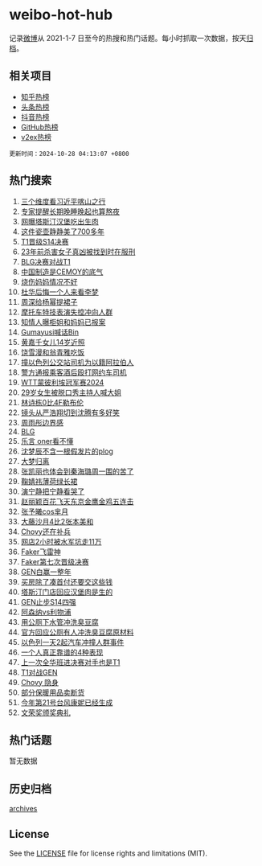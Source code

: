 # weibo-hot-hub

记录[微博](https://www.weibo.com)从 2021-1-7 日至今的热搜和热门话题。每小时抓取一次数据，按天[归档](archives)。

## 相关项目

- [知乎热榜](https://github.com/lonnyzhang423/zhihu-hot-hub)
- [头条热榜](https://github.com/lonnyzhang423/toutiao-hot-hub)
- [抖音热榜](https://github.com/lonnyzhang423/douyin-hot-hub)
- [GitHub热榜](https://github.com/lonnyzhang423/github-hot-hub)
- [v2ex热榜](https://github.com/lonnyzhang423/v2ex-hot-hub)


`更新时间：2024-10-28 04:13:07 +0800`

## 热门搜索

1. [三个维度看习近平喀山之行](https://m.weibo.cn/search?containerid=100103type%3D1%26t%3D10%26q%3D%23%E4%B8%89%E4%B8%AA%E7%BB%B4%E5%BA%A6%E7%9C%8B%E4%B9%A0%E8%BF%91%E5%B9%B3%E5%96%80%E5%B1%B1%E4%B9%8B%E8%A1%8C%23&stream_entry_id=51&isnewpage=1&extparam=seat%3D1%26stream_entry_id%3D51%26c_type%3D51%26q%3D%2523%25E4%25B8%2589%25E4%25B8%25AA%25E7%25BB%25B4%25E5%25BA%25A6%25E7%259C%258B%25E4%25B9%25A0%25E8%25BF%2591%25E5%25B9%25B3%25E5%2596%2580%25E5%25B1%25B1%25E4%25B9%258B%25E8%25A1%258C%2523%26cate%3D10103%26dgr%3D0%26pos%3D0%26filter_type%3Drealtimehot%26display_time%3D1730059986%26pre_seqid%3D17300599860150220454014)
1. [专家提醒长期晚睡晚起也算熬夜](https://m.weibo.cn/search?containerid=100103type%3D1%26t%3D10%26q%3D%23%E4%B8%93%E5%AE%B6%E6%8F%90%E9%86%92%E9%95%BF%E6%9C%9F%E6%99%9A%E7%9D%A1%E6%99%9A%E8%B5%B7%E4%B9%9F%E7%AE%97%E7%86%AC%E5%A4%9C%23&stream_entry_id=31&isnewpage=1&extparam=seat%3D1%26c_type%3D31%26realpos%3D1%26lcate%3D5001%26cate%3D5001%26pos%3D0%26stream_entry_id%3D31%26dgr%3D0%26band_rank%3D1%26flag%3D2%26q%3D%2523%25E4%25B8%2593%25E5%25AE%25B6%25E6%258F%2590%25E9%2586%2592%25E9%2595%25BF%25E6%259C%259F%25E6%2599%259A%25E7%259D%25A1%25E6%2599%259A%25E8%25B5%25B7%25E4%25B9%259F%25E7%25AE%2597%25E7%2586%25AC%25E5%25A4%259C%2523%26filter_type%3Drealtimehot%26display_time%3D1730059986%26pre_seqid%3D17300599860150220454014)
1. [网曝塔斯汀汉堡吃出生肉](https://m.weibo.cn/search?containerid=100103type%3D1%26t%3D10%26q%3D%23%E7%BD%91%E6%9B%9D%E5%A1%94%E6%96%AF%E6%B1%80%E6%B1%89%E5%A0%A1%E5%90%83%E5%87%BA%E7%94%9F%E8%82%89%23&stream_entry_id=31&isnewpage=1&extparam=seat%3D1%26c_type%3D31%26realpos%3D2%26lcate%3D5001%26cate%3D5001%26pos%3D1%26stream_entry_id%3D31%26dgr%3D0%26band_rank%3D2%26flag%3D2%26q%3D%2523%25E7%25BD%2591%25E6%259B%259D%25E5%25A1%2594%25E6%2596%25AF%25E6%25B1%2580%25E6%25B1%2589%25E5%25A0%25A1%25E5%2590%2583%25E5%2587%25BA%25E7%2594%259F%25E8%2582%2589%2523%26filter_type%3Drealtimehot%26display_time%3D1730059986%26pre_seqid%3D17300599860150220454014)
1. [这件瓷壶静静美了700多年](https://m.weibo.cn/search?containerid=100103type%3D1%26t%3D10%26q%3D%23%E8%BF%99%E4%BB%B6%E7%93%B7%E5%A3%B6%E9%9D%99%E9%9D%99%E7%BE%8E%E4%BA%86700%E5%A4%9A%E5%B9%B4%23&stream_entry_id=31&isnewpage=1&extparam=seat%3D1%26c_type%3D31%26realpos%3D3%26lcate%3D5001%26cate%3D5001%26pos%3D2%26stream_entry_id%3D31%26dgr%3D0%26band_rank%3D3%26flag%3D0%26q%3D%2523%25E8%25BF%2599%25E4%25BB%25B6%25E7%2593%25B7%25E5%25A3%25B6%25E9%259D%2599%25E9%259D%2599%25E7%25BE%258E%25E4%25BA%2586700%25E5%25A4%259A%25E5%25B9%25B4%2523%26filter_type%3Drealtimehot%26display_time%3D1730059986%26pre_seqid%3D17300599860150220454014)
1. [T1晋级S14决赛](https://m.weibo.cn/search?containerid=100103type%3D1%26t%3D10%26q%3DT1%E6%99%8B%E7%BA%A7S14%E5%86%B3%E8%B5%9B&stream_entry_id=31&isnewpage=1&extparam=seat%3D1%26c_type%3D31%26realpos%3D4%26lcate%3D5001%26cate%3D5001%26pos%3D3%26stream_entry_id%3D31%26dgr%3D0%26band_rank%3D4%26flag%3D0%26q%3DT1%25E6%2599%258B%25E7%25BA%25A7S14%25E5%2586%25B3%25E8%25B5%259B%26filter_type%3Drealtimehot%26display_time%3D1730059986%26pre_seqid%3D17300599860150220454014)
1. [23年前杀害女子真凶被找到时在服刑](https://m.weibo.cn/search?containerid=100103type%3D1%26t%3D10%26q%3D%2323%E5%B9%B4%E5%89%8D%E6%9D%80%E5%AE%B3%E5%A5%B3%E5%AD%90%E7%9C%9F%E5%87%B6%E8%A2%AB%E6%89%BE%E5%88%B0%E6%97%B6%E5%9C%A8%E6%9C%8D%E5%88%91%23&stream_entry_id=31&isnewpage=1&extparam=seat%3D1%26c_type%3D31%26realpos%3D5%26lcate%3D5001%26cate%3D5001%26pos%3D4%26stream_entry_id%3D31%26dgr%3D0%26band_rank%3D5%26flag%3D0%26q%3D%252323%25E5%25B9%25B4%25E5%2589%258D%25E6%259D%2580%25E5%25AE%25B3%25E5%25A5%25B3%25E5%25AD%2590%25E7%259C%259F%25E5%2587%25B6%25E8%25A2%25AB%25E6%2589%25BE%25E5%2588%25B0%25E6%2597%25B6%25E5%259C%25A8%25E6%259C%258D%25E5%2588%2591%2523%26filter_type%3Drealtimehot%26display_time%3D1730059986%26pre_seqid%3D17300599860150220454014)
1. [BLG决赛对战T1](https://m.weibo.cn/search?containerid=100103type%3D1%26t%3D10%26q%3D%23BLG%E5%86%B3%E8%B5%9B%E5%AF%B9%E6%88%98T1%23&stream_entry_id=31&isnewpage=1&extparam=seat%3D1%26c_type%3D31%26realpos%3D6%26lcate%3D5001%26cate%3D5001%26pos%3D5%26stream_entry_id%3D31%26dgr%3D0%26band_rank%3D6%26flag%3D0%26q%3D%2523BLG%25E5%2586%25B3%25E8%25B5%259B%25E5%25AF%25B9%25E6%2588%2598T1%2523%26filter_type%3Drealtimehot%26display_time%3D1730059986%26pre_seqid%3D17300599860150220454014)
1. [中国制造是CEMOY的底气](https://m.weibo.cn/search?containerid=100103type%3D1%26t%3D10%26q%3D%23%E4%B8%AD%E5%9B%BD%E5%88%B6%E9%80%A0%E6%98%AFCEMOY%E7%9A%84%E5%BA%95%E6%B0%94%23&stream_entry_id=31&isnewpage=1&extparam=seat%3D1%26topic_ad%3D1%26c_type%3D31%26is_ad_pos%3D1%26lcate%3D5001%26cate%3D5001%26pos%3D6%26stream_entry_id%3D31%26dgr%3D0%26band_rank%3D7%26adid%3D261030%26q%3D%2523%25E4%25B8%25AD%25E5%259B%25BD%25E5%2588%25B6%25E9%2580%25A0%25E6%2598%25AFCEMOY%25E7%259A%2584%25E5%25BA%2595%25E6%25B0%2594%2523%26filter_type%3Drealtimehot%26display_time%3D1730059986%26pre_seqid%3D17300599860150220454014)
1. [烧伤妈妈情况不好](https://m.weibo.cn/search?containerid=100103type%3D1%26t%3D10%26q%3D%23%E7%83%A7%E4%BC%A4%E5%A6%88%E5%A6%88%E6%83%85%E5%86%B5%E4%B8%8D%E5%A5%BD%23&stream_entry_id=31&isnewpage=1&extparam=seat%3D1%26c_type%3D31%26realpos%3D7%26lcate%3D5001%26cate%3D5001%26pos%3D7%26stream_entry_id%3D31%26dgr%3D0%26band_rank%3D7%26flag%3D0%26q%3D%2523%25E7%2583%25A7%25E4%25BC%25A4%25E5%25A6%2588%25E5%25A6%2588%25E6%2583%2585%25E5%2586%25B5%25E4%25B8%258D%25E5%25A5%25BD%2523%26filter_type%3Drealtimehot%26display_time%3D1730059986%26pre_seqid%3D17300599860150220454014)
1. [杜华后悔一个人来看李梦](https://m.weibo.cn/search?containerid=100103type%3D1%26t%3D10%26q%3D%E6%9D%9C%E5%8D%8E%E5%90%8E%E6%82%94%E4%B8%80%E4%B8%AA%E4%BA%BA%E6%9D%A5%E7%9C%8B%E6%9D%8E%E6%A2%A6&stream_entry_id=31&isnewpage=1&extparam=seat%3D1%26c_type%3D31%26realpos%3D8%26lcate%3D5001%26cate%3D5001%26pos%3D8%26stream_entry_id%3D31%26dgr%3D0%26band_rank%3D8%26flag%3D0%26q%3D%25E6%259D%259C%25E5%258D%258E%25E5%2590%258E%25E6%2582%2594%25E4%25B8%2580%25E4%25B8%25AA%25E4%25BA%25BA%25E6%259D%25A5%25E7%259C%258B%25E6%259D%258E%25E6%25A2%25A6%26filter_type%3Drealtimehot%26display_time%3D1730059986%26pre_seqid%3D17300599860150220454014)
1. [周深给杨幂提裙子](https://m.weibo.cn/search?containerid=100103type%3D1%26t%3D10%26q%3D%23%E5%91%A8%E6%B7%B1%E7%BB%99%E6%9D%A8%E5%B9%82%E6%8F%90%E8%A3%99%E5%AD%90%23&stream_entry_id=31&isnewpage=1&extparam=seat%3D1%26c_type%3D31%26realpos%3D9%26lcate%3D5001%26cate%3D5001%26pos%3D9%26stream_entry_id%3D31%26dgr%3D0%26band_rank%3D9%26flag%3D0%26q%3D%2523%25E5%2591%25A8%25E6%25B7%25B1%25E7%25BB%2599%25E6%259D%25A8%25E5%25B9%2582%25E6%258F%2590%25E8%25A3%2599%25E5%25AD%2590%2523%26filter_type%3Drealtimehot%26display_time%3D1730059986%26pre_seqid%3D17300599860150220454014)
1. [摩托车特技表演失控冲向人群](https://m.weibo.cn/search?containerid=100103type%3D1%26t%3D10%26q%3D%23%E6%91%A9%E6%89%98%E8%BD%A6%E7%89%B9%E6%8A%80%E8%A1%A8%E6%BC%94%E5%A4%B1%E6%8E%A7%E5%86%B2%E5%90%91%E4%BA%BA%E7%BE%A4%23&stream_entry_id=31&isnewpage=1&extparam=seat%3D1%26c_type%3D31%26realpos%3D10%26lcate%3D5001%26cate%3D5001%26pos%3D10%26stream_entry_id%3D31%26dgr%3D0%26band_rank%3D10%26flag%3D1%26q%3D%2523%25E6%2591%25A9%25E6%2589%2598%25E8%25BD%25A6%25E7%2589%25B9%25E6%258A%2580%25E8%25A1%25A8%25E6%25BC%2594%25E5%25A4%25B1%25E6%258E%25A7%25E5%2586%25B2%25E5%2590%2591%25E4%25BA%25BA%25E7%25BE%25A4%2523%26filter_type%3Drealtimehot%26display_time%3D1730059986%26pre_seqid%3D17300599860150220454014)
1. [知情人曝柜姐和妈妈已报案](https://m.weibo.cn/search?containerid=100103type%3D1%26t%3D10%26q%3D%23%E7%9F%A5%E6%83%85%E4%BA%BA%E6%9B%9D%E6%9F%9C%E5%A7%90%E5%92%8C%E5%A6%88%E5%A6%88%E5%B7%B2%E6%8A%A5%E6%A1%88%23&stream_entry_id=31&isnewpage=1&extparam=seat%3D1%26c_type%3D31%26realpos%3D11%26lcate%3D5001%26cate%3D5001%26pos%3D11%26stream_entry_id%3D31%26dgr%3D0%26band_rank%3D11%26flag%3D2%26q%3D%2523%25E7%259F%25A5%25E6%2583%2585%25E4%25BA%25BA%25E6%259B%259D%25E6%259F%259C%25E5%25A7%2590%25E5%2592%258C%25E5%25A6%2588%25E5%25A6%2588%25E5%25B7%25B2%25E6%258A%25A5%25E6%25A1%2588%2523%26filter_type%3Drealtimehot%26display_time%3D1730059986%26pre_seqid%3D17300599860150220454014)
1. [Gumayusi喊话Bin](https://m.weibo.cn/search?containerid=100103type%3D1%26t%3D10%26q%3D%23Gumayusi%E5%96%8A%E8%AF%9DBin%23&stream_entry_id=31&isnewpage=1&extparam=seat%3D1%26c_type%3D31%26realpos%3D12%26lcate%3D5001%26cate%3D5001%26pos%3D12%26stream_entry_id%3D31%26dgr%3D0%26band_rank%3D12%26flag%3D0%26q%3D%2523Gumayusi%25E5%2596%258A%25E8%25AF%259DBin%2523%26filter_type%3Drealtimehot%26display_time%3D1730059986%26pre_seqid%3D17300599860150220454014)
1. [黄嘉千女儿14岁近照](https://m.weibo.cn/search?containerid=100103type%3D1%26t%3D10%26q%3D%23%E9%BB%84%E5%98%89%E5%8D%83%E5%A5%B3%E5%84%BF14%E5%B2%81%E8%BF%91%E7%85%A7%23&stream_entry_id=31&isnewpage=1&extparam=seat%3D1%26c_type%3D31%26realpos%3D13%26lcate%3D5001%26cate%3D5001%26pos%3D13%26stream_entry_id%3D31%26dgr%3D0%26band_rank%3D13%26flag%3D2%26q%3D%2523%25E9%25BB%2584%25E5%2598%2589%25E5%258D%2583%25E5%25A5%25B3%25E5%2584%25BF14%25E5%25B2%2581%25E8%25BF%2591%25E7%2585%25A7%2523%26filter_type%3Drealtimehot%26display_time%3D1730059986%26pre_seqid%3D17300599860150220454014)
1. [饶雪漫和翁青雅吃饭](https://m.weibo.cn/search?containerid=100103type%3D1%26t%3D10%26q%3D%E9%A5%B6%E9%9B%AA%E6%BC%AB%E5%92%8C%E7%BF%81%E9%9D%92%E9%9B%85%E5%90%83%E9%A5%AD&stream_entry_id=31&isnewpage=1&extparam=seat%3D1%26c_type%3D31%26realpos%3D14%26lcate%3D5001%26cate%3D5001%26pos%3D14%26stream_entry_id%3D31%26dgr%3D0%26band_rank%3D14%26flag%3D2%26q%3D%25E9%25A5%25B6%25E9%259B%25AA%25E6%25BC%25AB%25E5%2592%258C%25E7%25BF%2581%25E9%259D%2592%25E9%259B%2585%25E5%2590%2583%25E9%25A5%25AD%26filter_type%3Drealtimehot%26display_time%3D1730059986%26pre_seqid%3D17300599860150220454014)
1. [撞以色列公交站司机为以籍阿拉伯人](https://m.weibo.cn/search?containerid=100103type%3D1%26t%3D10%26q%3D%23%E6%92%9E%E4%BB%A5%E8%89%B2%E5%88%97%E5%85%AC%E4%BA%A4%E7%AB%99%E5%8F%B8%E6%9C%BA%E4%B8%BA%E4%BB%A5%E7%B1%8D%E9%98%BF%E6%8B%89%E4%BC%AF%E4%BA%BA%23&stream_entry_id=31&isnewpage=1&extparam=seat%3D1%26c_type%3D31%26realpos%3D15%26lcate%3D5001%26cate%3D5001%26pos%3D15%26stream_entry_id%3D31%26dgr%3D0%26band_rank%3D15%26flag%3D1%26q%3D%2523%25E6%2592%259E%25E4%25BB%25A5%25E8%2589%25B2%25E5%2588%2597%25E5%2585%25AC%25E4%25BA%25A4%25E7%25AB%2599%25E5%258F%25B8%25E6%259C%25BA%25E4%25B8%25BA%25E4%25BB%25A5%25E7%25B1%258D%25E9%2598%25BF%25E6%258B%2589%25E4%25BC%25AF%25E4%25BA%25BA%2523%26filter_type%3Drealtimehot%26display_time%3D1730059986%26pre_seqid%3D17300599860150220454014)
1. [警方通报乘客酒后殴打网约车司机](https://m.weibo.cn/search?containerid=100103type%3D1%26t%3D10%26q%3D%23%E8%AD%A6%E6%96%B9%E9%80%9A%E6%8A%A5%E4%B9%98%E5%AE%A2%E9%85%92%E5%90%8E%E6%AE%B4%E6%89%93%E7%BD%91%E7%BA%A6%E8%BD%A6%E5%8F%B8%E6%9C%BA%23&stream_entry_id=31&isnewpage=1&extparam=seat%3D1%26c_type%3D31%26realpos%3D16%26lcate%3D5001%26cate%3D5001%26pos%3D16%26stream_entry_id%3D31%26dgr%3D0%26band_rank%3D16%26flag%3D1%26q%3D%2523%25E8%25AD%25A6%25E6%2596%25B9%25E9%2580%259A%25E6%258A%25A5%25E4%25B9%2598%25E5%25AE%25A2%25E9%2585%2592%25E5%2590%258E%25E6%25AE%25B4%25E6%2589%2593%25E7%25BD%2591%25E7%25BA%25A6%25E8%25BD%25A6%25E5%258F%25B8%25E6%259C%25BA%2523%26filter_type%3Drealtimehot%26display_time%3D1730059986%26pre_seqid%3D17300599860150220454014)
1. [WTT蒙彼利埃冠军赛2024](https://m.weibo.cn/search?containerid=100103type%3D1%26t%3D10%26q%3D%23WTT%E8%92%99%E5%BD%BC%E5%88%A9%E5%9F%83%E5%86%A0%E5%86%9B%E8%B5%9B2024%23&stream_entry_id=31&isnewpage=1&extparam=seat%3D1%26c_type%3D31%26realpos%3D17%26lcate%3D5001%26cate%3D5001%26pos%3D17%26stream_entry_id%3D31%26dgr%3D0%26band_rank%3D17%26flag%3D0%26q%3D%2523WTT%25E8%2592%2599%25E5%25BD%25BC%25E5%2588%25A9%25E5%259F%2583%25E5%2586%25A0%25E5%2586%259B%25E8%25B5%259B2024%2523%26filter_type%3Drealtimehot%26display_time%3D1730059986%26pre_seqid%3D17300599860150220454014)
1. [29岁女生被脱口秀主持人喊大姐](https://m.weibo.cn/search?containerid=100103type%3D1%26t%3D10%26q%3D%2329%E5%B2%81%E5%A5%B3%E7%94%9F%E8%A2%AB%E8%84%B1%E5%8F%A3%E7%A7%80%E4%B8%BB%E6%8C%81%E4%BA%BA%E5%96%8A%E5%A4%A7%E5%A7%90%23&stream_entry_id=31&isnewpage=1&extparam=seat%3D1%26c_type%3D31%26realpos%3D18%26lcate%3D5001%26cate%3D5001%26pos%3D18%26stream_entry_id%3D31%26dgr%3D0%26band_rank%3D18%26flag%3D0%26q%3D%252329%25E5%25B2%2581%25E5%25A5%25B3%25E7%2594%259F%25E8%25A2%25AB%25E8%2584%25B1%25E5%258F%25A3%25E7%25A7%2580%25E4%25B8%25BB%25E6%258C%2581%25E4%25BA%25BA%25E5%2596%258A%25E5%25A4%25A7%25E5%25A7%2590%2523%26filter_type%3Drealtimehot%26display_time%3D1730059986%26pre_seqid%3D17300599860150220454014)
1. [林诗栋0比4F勒布伦](https://m.weibo.cn/search?containerid=100103type%3D1%26t%3D10%26q%3D%23%E6%9E%97%E8%AF%97%E6%A0%8B0%E6%AF%944F%E5%8B%92%E5%B8%83%E4%BC%A6%23&stream_entry_id=31&isnewpage=1&extparam=seat%3D1%26c_type%3D31%26realpos%3D19%26lcate%3D5001%26cate%3D5001%26pos%3D19%26stream_entry_id%3D31%26dgr%3D0%26band_rank%3D19%26flag%3D0%26q%3D%2523%25E6%259E%2597%25E8%25AF%2597%25E6%25A0%258B0%25E6%25AF%25944F%25E5%258B%2592%25E5%25B8%2583%25E4%25BC%25A6%2523%26filter_type%3Drealtimehot%26display_time%3D1730059986%26pre_seqid%3D17300599860150220454014)
1. [镜头从严浩翔切到沈腾有多好笑](https://m.weibo.cn/search?containerid=100103type%3D1%26t%3D10%26q%3D%E9%95%9C%E5%A4%B4%E4%BB%8E%E4%B8%A5%E6%B5%A9%E7%BF%94%E5%88%87%E5%88%B0%E6%B2%88%E8%85%BE%E6%9C%89%E5%A4%9A%E5%A5%BD%E7%AC%91&stream_entry_id=31&isnewpage=1&extparam=seat%3D1%26c_type%3D31%26realpos%3D20%26lcate%3D5001%26cate%3D5001%26pos%3D20%26stream_entry_id%3D31%26dgr%3D0%26band_rank%3D20%26flag%3D0%26q%3D%25E9%2595%259C%25E5%25A4%25B4%25E4%25BB%258E%25E4%25B8%25A5%25E6%25B5%25A9%25E7%25BF%2594%25E5%2588%2587%25E5%2588%25B0%25E6%25B2%2588%25E8%2585%25BE%25E6%259C%2589%25E5%25A4%259A%25E5%25A5%25BD%25E7%25AC%2591%26filter_type%3Drealtimehot%26display_time%3D1730059986%26pre_seqid%3D17300599860150220454014)
1. [周雨彤边界感](https://m.weibo.cn/search?containerid=100103type%3D1%26t%3D10%26q%3D%E5%91%A8%E9%9B%A8%E5%BD%A4%E8%BE%B9%E7%95%8C%E6%84%9F&stream_entry_id=31&isnewpage=1&extparam=seat%3D1%26c_type%3D31%26realpos%3D21%26lcate%3D5001%26cate%3D5001%26pos%3D21%26stream_entry_id%3D31%26dgr%3D0%26band_rank%3D21%26flag%3D2%26q%3D%25E5%2591%25A8%25E9%259B%25A8%25E5%25BD%25A4%25E8%25BE%25B9%25E7%2595%258C%25E6%2584%259F%26filter_type%3Drealtimehot%26display_time%3D1730059986%26pre_seqid%3D17300599860150220454014)
1. [BLG](https://m.weibo.cn/search?containerid=100103type%3D1%26t%3D10%26q%3DBLG&stream_entry_id=31&isnewpage=1&extparam=seat%3D1%26c_type%3D31%26realpos%3D22%26lcate%3D5001%26cate%3D5001%26pos%3D22%26stream_entry_id%3D31%26dgr%3D0%26band_rank%3D22%26flag%3D0%26q%3DBLG%26filter_type%3Drealtimehot%26display_time%3D1730059986%26pre_seqid%3D17300599860150220454014)
1. [乐言 oner看不懂](https://m.weibo.cn/search?containerid=100103type%3D1%26t%3D10%26q%3D%E4%B9%90%E8%A8%80+oner%E7%9C%8B%E4%B8%8D%E6%87%82&stream_entry_id=31&isnewpage=1&extparam=seat%3D1%26c_type%3D31%26realpos%3D23%26lcate%3D5001%26cate%3D5001%26pos%3D23%26stream_entry_id%3D31%26dgr%3D0%26band_rank%3D23%26flag%3D0%26q%3D%25E4%25B9%2590%25E8%25A8%2580%2520oner%25E7%259C%258B%25E4%25B8%258D%25E6%2587%2582%26filter_type%3Drealtimehot%26display_time%3D1730059986%26pre_seqid%3D17300599860150220454014)
1. [沈梦辰不含一根假发片的plog](https://m.weibo.cn/search?containerid=100103type%3D1%26t%3D10%26q%3D%E6%B2%88%E6%A2%A6%E8%BE%B0%E4%B8%8D%E5%90%AB%E4%B8%80%E6%A0%B9%E5%81%87%E5%8F%91%E7%89%87%E7%9A%84plog&stream_entry_id=31&isnewpage=1&extparam=seat%3D1%26c_type%3D31%26realpos%3D24%26lcate%3D5001%26cate%3D5001%26pos%3D24%26stream_entry_id%3D31%26dgr%3D0%26band_rank%3D24%26flag%3D2%26q%3D%25E6%25B2%2588%25E6%25A2%25A6%25E8%25BE%25B0%25E4%25B8%258D%25E5%2590%25AB%25E4%25B8%2580%25E6%25A0%25B9%25E5%2581%2587%25E5%258F%2591%25E7%2589%2587%25E7%259A%2584plog%26filter_type%3Drealtimehot%26display_time%3D1730059986%26pre_seqid%3D17300599860150220454014)
1. [大梦归离](https://m.weibo.cn/search?containerid=100103type%3D1%26t%3D10%26q%3D%E5%A4%A7%E6%A2%A6%E5%BD%92%E7%A6%BB&stream_entry_id=31&isnewpage=1&extparam=seat%3D1%26c_type%3D31%26realpos%3D25%26lcate%3D5001%26cate%3D5001%26pos%3D25%26stream_entry_id%3D31%26dgr%3D0%26band_rank%3D25%26flag%3D0%26q%3D%25E5%25A4%25A7%25E6%25A2%25A6%25E5%25BD%2592%25E7%25A6%25BB%26filter_type%3Drealtimehot%26display_time%3D1730059986%26pre_seqid%3D17300599860150220454014)
1. [张凯丽也体会到秦海璐周一围的苦了](https://m.weibo.cn/search?containerid=100103type%3D1%26t%3D10%26q%3D%E5%BC%A0%E5%87%AF%E4%B8%BD%E4%B9%9F%E4%BD%93%E4%BC%9A%E5%88%B0%E7%A7%A6%E6%B5%B7%E7%92%90%E5%91%A8%E4%B8%80%E5%9B%B4%E7%9A%84%E8%8B%A6%E4%BA%86&stream_entry_id=31&isnewpage=1&extparam=seat%3D1%26c_type%3D31%26realpos%3D26%26lcate%3D5001%26cate%3D5001%26pos%3D26%26stream_entry_id%3D31%26dgr%3D0%26band_rank%3D26%26flag%3D0%26q%3D%25E5%25BC%25A0%25E5%2587%25AF%25E4%25B8%25BD%25E4%25B9%259F%25E4%25BD%2593%25E4%25BC%259A%25E5%2588%25B0%25E7%25A7%25A6%25E6%25B5%25B7%25E7%2592%2590%25E5%2591%25A8%25E4%25B8%2580%25E5%259B%25B4%25E7%259A%2584%25E8%258B%25A6%25E4%25BA%2586%26filter_type%3Drealtimehot%26display_time%3D1730059986%26pre_seqid%3D17300599860150220454014)
1. [鞠婧祎薄荷绿长裙](https://m.weibo.cn/search?containerid=100103type%3D1%26t%3D10%26q%3D%E9%9E%A0%E5%A9%A7%E7%A5%8E%E8%96%84%E8%8D%B7%E7%BB%BF%E9%95%BF%E8%A3%99&stream_entry_id=31&isnewpage=1&extparam=seat%3D1%26c_type%3D31%26realpos%3D27%26lcate%3D5001%26cate%3D5001%26pos%3D27%26stream_entry_id%3D31%26dgr%3D0%26band_rank%3D27%26flag%3D0%26q%3D%25E9%259E%25A0%25E5%25A9%25A7%25E7%25A5%258E%25E8%2596%2584%25E8%258D%25B7%25E7%25BB%25BF%25E9%2595%25BF%25E8%25A3%2599%26filter_type%3Drealtimehot%26display_time%3D1730059986%26pre_seqid%3D17300599860150220454014)
1. [演宁静把宁静看哭了](https://m.weibo.cn/search?containerid=100103type%3D1%26t%3D10%26q%3D%E6%BC%94%E5%AE%81%E9%9D%99%E6%8A%8A%E5%AE%81%E9%9D%99%E7%9C%8B%E5%93%AD%E4%BA%86&stream_entry_id=31&isnewpage=1&extparam=seat%3D1%26c_type%3D31%26realpos%3D28%26lcate%3D5001%26cate%3D5001%26pos%3D28%26stream_entry_id%3D31%26dgr%3D0%26band_rank%3D28%26flag%3D0%26q%3D%25E6%25BC%2594%25E5%25AE%2581%25E9%259D%2599%25E6%258A%258A%25E5%25AE%2581%25E9%259D%2599%25E7%259C%258B%25E5%2593%25AD%25E4%25BA%2586%26filter_type%3Drealtimehot%26display_time%3D1730059986%26pre_seqid%3D17300599860150220454014)
1. [赵丽颖百花飞天东京金鹰金鸡五连击](https://m.weibo.cn/search?containerid=100103type%3D1%26t%3D10%26q%3D%23%E8%B5%B5%E4%B8%BD%E9%A2%96%E7%99%BE%E8%8A%B1%E9%A3%9E%E5%A4%A9%E4%B8%9C%E4%BA%AC%E9%87%91%E9%B9%B0%E9%87%91%E9%B8%A1%E4%BA%94%E8%BF%9E%E5%87%BB%23&stream_entry_id=31&isnewpage=1&extparam=seat%3D1%26c_type%3D31%26realpos%3D29%26lcate%3D5001%26cate%3D5001%26pos%3D29%26stream_entry_id%3D31%26dgr%3D0%26band_rank%3D29%26flag%3D0%26q%3D%2523%25E8%25B5%25B5%25E4%25B8%25BD%25E9%25A2%2596%25E7%2599%25BE%25E8%258A%25B1%25E9%25A3%259E%25E5%25A4%25A9%25E4%25B8%259C%25E4%25BA%25AC%25E9%2587%2591%25E9%25B9%25B0%25E9%2587%2591%25E9%25B8%25A1%25E4%25BA%2594%25E8%25BF%259E%25E5%2587%25BB%2523%26filter_type%3Drealtimehot%26display_time%3D1730059986%26pre_seqid%3D17300599860150220454014)
1. [张予曦cos芈月](https://m.weibo.cn/search?containerid=100103type%3D1%26t%3D10%26q%3D%23%E5%BC%A0%E4%BA%88%E6%9B%A6cos%E8%8A%88%E6%9C%88%23&stream_entry_id=31&isnewpage=1&extparam=seat%3D1%26c_type%3D31%26realpos%3D30%26lcate%3D5001%26cate%3D5001%26pos%3D30%26stream_entry_id%3D31%26dgr%3D0%26band_rank%3D30%26flag%3D0%26q%3D%2523%25E5%25BC%25A0%25E4%25BA%2588%25E6%259B%25A6cos%25E8%258A%2588%25E6%259C%2588%2523%26filter_type%3Drealtimehot%26display_time%3D1730059986%26pre_seqid%3D17300599860150220454014)
1. [大藤沙月4比2张本美和](https://m.weibo.cn/search?containerid=100103type%3D1%26t%3D10%26q%3D%23%E5%A4%A7%E8%97%A4%E6%B2%99%E6%9C%884%E6%AF%942%E5%BC%A0%E6%9C%AC%E7%BE%8E%E5%92%8C%23&stream_entry_id=31&isnewpage=1&extparam=seat%3D1%26c_type%3D31%26realpos%3D31%26lcate%3D5001%26cate%3D5001%26pos%3D31%26stream_entry_id%3D31%26dgr%3D0%26band_rank%3D31%26flag%3D0%26q%3D%2523%25E5%25A4%25A7%25E8%2597%25A4%25E6%25B2%2599%25E6%259C%25884%25E6%25AF%25942%25E5%25BC%25A0%25E6%259C%25AC%25E7%25BE%258E%25E5%2592%258C%2523%26filter_type%3Drealtimehot%26display_time%3D1730059986%26pre_seqid%3D17300599860150220454014)
1. [Chovy还在补兵](https://m.weibo.cn/search?containerid=100103type%3D1%26t%3D10%26q%3D%23Chovy%E8%BF%98%E5%9C%A8%E8%A1%A5%E5%85%B5%23&stream_entry_id=31&isnewpage=1&extparam=seat%3D1%26c_type%3D31%26realpos%3D32%26lcate%3D5001%26cate%3D5001%26pos%3D32%26stream_entry_id%3D31%26dgr%3D0%26band_rank%3D32%26flag%3D0%26q%3D%2523Chovy%25E8%25BF%2598%25E5%259C%25A8%25E8%25A1%25A5%25E5%2585%25B5%2523%26filter_type%3Drealtimehot%26display_time%3D1730059986%26pre_seqid%3D17300599860150220454014)
1. [网店2小时被水军坑走11万](https://m.weibo.cn/search?containerid=100103type%3D1%26t%3D10%26q%3D%23%E7%BD%91%E5%BA%972%E5%B0%8F%E6%97%B6%E8%A2%AB%E6%B0%B4%E5%86%9B%E5%9D%91%E8%B5%B011%E4%B8%87%23&stream_entry_id=31&isnewpage=1&extparam=seat%3D1%26c_type%3D31%26realpos%3D33%26lcate%3D5001%26cate%3D5001%26pos%3D33%26stream_entry_id%3D31%26dgr%3D0%26band_rank%3D33%26flag%3D0%26q%3D%2523%25E7%25BD%2591%25E5%25BA%25972%25E5%25B0%258F%25E6%2597%25B6%25E8%25A2%25AB%25E6%25B0%25B4%25E5%2586%259B%25E5%259D%2591%25E8%25B5%25B011%25E4%25B8%2587%2523%26filter_type%3Drealtimehot%26display_time%3D1730059986%26pre_seqid%3D17300599860150220454014)
1. [Faker飞雷神](https://m.weibo.cn/search?containerid=100103type%3D1%26t%3D10%26q%3DFaker%E9%A3%9E%E9%9B%B7%E7%A5%9E&stream_entry_id=31&isnewpage=1&extparam=seat%3D1%26c_type%3D31%26realpos%3D34%26lcate%3D5001%26cate%3D5001%26pos%3D34%26stream_entry_id%3D31%26dgr%3D0%26band_rank%3D34%26flag%3D0%26q%3DFaker%25E9%25A3%259E%25E9%259B%25B7%25E7%25A5%259E%26filter_type%3Drealtimehot%26display_time%3D1730059986%26pre_seqid%3D17300599860150220454014)
1. [Faker第七次晋级决赛](https://m.weibo.cn/search?containerid=100103type%3D1%26t%3D10%26q%3D%23Faker%E7%AC%AC%E4%B8%83%E6%AC%A1%E6%99%8B%E7%BA%A7%E5%86%B3%E8%B5%9B%23&stream_entry_id=31&isnewpage=1&extparam=seat%3D1%26c_type%3D31%26realpos%3D35%26lcate%3D5001%26cate%3D5001%26pos%3D35%26stream_entry_id%3D31%26dgr%3D0%26band_rank%3D35%26flag%3D0%26q%3D%2523Faker%25E7%25AC%25AC%25E4%25B8%2583%25E6%25AC%25A1%25E6%2599%258B%25E7%25BA%25A7%25E5%2586%25B3%25E8%25B5%259B%2523%26filter_type%3Drealtimehot%26display_time%3D1730059986%26pre_seqid%3D17300599860150220454014)
1. [GEN白赢一整年](https://m.weibo.cn/search?containerid=100103type%3D1%26t%3D10%26q%3D%23GEN%E7%99%BD%E8%B5%A2%E4%B8%80%E6%95%B4%E5%B9%B4%23&stream_entry_id=31&isnewpage=1&extparam=seat%3D1%26c_type%3D31%26realpos%3D36%26lcate%3D5001%26cate%3D5001%26pos%3D36%26stream_entry_id%3D31%26dgr%3D0%26band_rank%3D36%26flag%3D0%26q%3D%2523GEN%25E7%2599%25BD%25E8%25B5%25A2%25E4%25B8%2580%25E6%2595%25B4%25E5%25B9%25B4%2523%26filter_type%3Drealtimehot%26display_time%3D1730059986%26pre_seqid%3D17300599860150220454014)
1. [买房除了凑首付还要交这些钱](https://m.weibo.cn/search?containerid=100103type%3D1%26t%3D10%26q%3D%23%E4%B9%B0%E6%88%BF%E9%99%A4%E4%BA%86%E5%87%91%E9%A6%96%E4%BB%98%E8%BF%98%E8%A6%81%E4%BA%A4%E8%BF%99%E4%BA%9B%E9%92%B1%23&stream_entry_id=31&isnewpage=1&extparam=seat%3D1%26c_type%3D31%26realpos%3D37%26lcate%3D5001%26cate%3D5001%26pos%3D37%26stream_entry_id%3D31%26dgr%3D0%26band_rank%3D37%26flag%3D0%26q%3D%2523%25E4%25B9%25B0%25E6%2588%25BF%25E9%2599%25A4%25E4%25BA%2586%25E5%2587%2591%25E9%25A6%2596%25E4%25BB%2598%25E8%25BF%2598%25E8%25A6%2581%25E4%25BA%25A4%25E8%25BF%2599%25E4%25BA%259B%25E9%2592%25B1%2523%26filter_type%3Drealtimehot%26display_time%3D1730059986%26pre_seqid%3D17300599860150220454014)
1. [塔斯汀门店回应汉堡肉是生的](https://m.weibo.cn/search?containerid=100103type%3D1%26t%3D10%26q%3D%23%E5%A1%94%E6%96%AF%E6%B1%80%E9%97%A8%E5%BA%97%E5%9B%9E%E5%BA%94%E6%B1%89%E5%A0%A1%E8%82%89%E6%98%AF%E7%94%9F%E7%9A%84%23&stream_entry_id=31&isnewpage=1&extparam=seat%3D1%26c_type%3D31%26realpos%3D38%26lcate%3D5001%26cate%3D5001%26pos%3D38%26stream_entry_id%3D31%26dgr%3D0%26band_rank%3D38%26flag%3D0%26q%3D%2523%25E5%25A1%2594%25E6%2596%25AF%25E6%25B1%2580%25E9%2597%25A8%25E5%25BA%2597%25E5%259B%259E%25E5%25BA%2594%25E6%25B1%2589%25E5%25A0%25A1%25E8%2582%2589%25E6%2598%25AF%25E7%2594%259F%25E7%259A%2584%2523%26filter_type%3Drealtimehot%26display_time%3D1730059986%26pre_seqid%3D17300599860150220454014)
1. [GEN止步S14四强](https://m.weibo.cn/search?containerid=100103type%3D1%26t%3D10%26q%3D%23GEN%E6%AD%A2%E6%AD%A5S14%E5%9B%9B%E5%BC%BA%23&stream_entry_id=31&isnewpage=1&extparam=seat%3D1%26c_type%3D31%26realpos%3D39%26lcate%3D5001%26cate%3D5001%26pos%3D39%26stream_entry_id%3D31%26dgr%3D0%26band_rank%3D39%26flag%3D0%26q%3D%2523GEN%25E6%25AD%25A2%25E6%25AD%25A5S14%25E5%259B%259B%25E5%25BC%25BA%2523%26filter_type%3Drealtimehot%26display_time%3D1730059986%26pre_seqid%3D17300599860150220454014)
1. [阿森纳vs利物浦](https://m.weibo.cn/search?containerid=100103type%3D1%26t%3D10%26q%3D%23%E9%98%BF%E6%A3%AE%E7%BA%B3vs%E5%88%A9%E7%89%A9%E6%B5%A6%23&stream_entry_id=31&isnewpage=1&extparam=seat%3D1%26c_type%3D31%26realpos%3D40%26lcate%3D5001%26cate%3D5001%26pos%3D40%26stream_entry_id%3D31%26dgr%3D0%26band_rank%3D40%26flag%3D0%26q%3D%2523%25E9%2598%25BF%25E6%25A3%25AE%25E7%25BA%25B3vs%25E5%2588%25A9%25E7%2589%25A9%25E6%25B5%25A6%2523%26filter_type%3Drealtimehot%26display_time%3D1730059986%26pre_seqid%3D17300599860150220454014)
1. [用公厕下水管冲洗臭豆腐](https://m.weibo.cn/search?containerid=100103type%3D1%26t%3D10%26q%3D%23%E7%94%A8%E5%85%AC%E5%8E%95%E4%B8%8B%E6%B0%B4%E7%AE%A1%E5%86%B2%E6%B4%97%E8%87%AD%E8%B1%86%E8%85%90%23&stream_entry_id=31&isnewpage=1&extparam=seat%3D1%26c_type%3D31%26realpos%3D41%26lcate%3D5001%26cate%3D5001%26pos%3D41%26stream_entry_id%3D31%26dgr%3D0%26band_rank%3D41%26flag%3D0%26q%3D%2523%25E7%2594%25A8%25E5%2585%25AC%25E5%258E%2595%25E4%25B8%258B%25E6%25B0%25B4%25E7%25AE%25A1%25E5%2586%25B2%25E6%25B4%2597%25E8%2587%25AD%25E8%25B1%2586%25E8%2585%2590%2523%26filter_type%3Drealtimehot%26display_time%3D1730059986%26pre_seqid%3D17300599860150220454014)
1. [官方回应公厕有人冲洗臭豆腐原材料](https://m.weibo.cn/search?containerid=100103type%3D1%26t%3D10%26q%3D%23%E5%AE%98%E6%96%B9%E5%9B%9E%E5%BA%94%E5%85%AC%E5%8E%95%E6%9C%89%E4%BA%BA%E5%86%B2%E6%B4%97%E8%87%AD%E8%B1%86%E8%85%90%E5%8E%9F%E6%9D%90%E6%96%99%23&stream_entry_id=31&isnewpage=1&extparam=seat%3D1%26c_type%3D31%26realpos%3D42%26lcate%3D5001%26cate%3D5001%26pos%3D42%26stream_entry_id%3D31%26dgr%3D0%26band_rank%3D42%26flag%3D1%26q%3D%2523%25E5%25AE%2598%25E6%2596%25B9%25E5%259B%259E%25E5%25BA%2594%25E5%2585%25AC%25E5%258E%2595%25E6%259C%2589%25E4%25BA%25BA%25E5%2586%25B2%25E6%25B4%2597%25E8%2587%25AD%25E8%25B1%2586%25E8%2585%2590%25E5%258E%259F%25E6%259D%2590%25E6%2596%2599%2523%26filter_type%3Drealtimehot%26display_time%3D1730059986%26pre_seqid%3D17300599860150220454014)
1. [以色列一天2起汽车冲撞人群事件](https://m.weibo.cn/search?containerid=100103type%3D1%26t%3D10%26q%3D%23%E4%BB%A5%E8%89%B2%E5%88%97%E4%B8%80%E5%A4%A92%E8%B5%B7%E6%B1%BD%E8%BD%A6%E5%86%B2%E6%92%9E%E4%BA%BA%E7%BE%A4%E4%BA%8B%E4%BB%B6%23&stream_entry_id=31&isnewpage=1&extparam=seat%3D1%26c_type%3D31%26realpos%3D43%26lcate%3D5001%26cate%3D5001%26pos%3D43%26stream_entry_id%3D31%26dgr%3D0%26band_rank%3D43%26flag%3D0%26q%3D%2523%25E4%25BB%25A5%25E8%2589%25B2%25E5%2588%2597%25E4%25B8%2580%25E5%25A4%25A92%25E8%25B5%25B7%25E6%25B1%25BD%25E8%25BD%25A6%25E5%2586%25B2%25E6%2592%259E%25E4%25BA%25BA%25E7%25BE%25A4%25E4%25BA%258B%25E4%25BB%25B6%2523%26filter_type%3Drealtimehot%26display_time%3D1730059986%26pre_seqid%3D17300599860150220454014)
1. [一个人真正靠谱的4种表现](https://m.weibo.cn/search?containerid=100103type%3D1%26t%3D10%26q%3D%23%E4%B8%80%E4%B8%AA%E4%BA%BA%E7%9C%9F%E6%AD%A3%E9%9D%A0%E8%B0%B1%E7%9A%844%E7%A7%8D%E8%A1%A8%E7%8E%B0%23&stream_entry_id=31&isnewpage=1&extparam=seat%3D1%26c_type%3D31%26realpos%3D44%26lcate%3D5001%26cate%3D5001%26pos%3D44%26stream_entry_id%3D31%26dgr%3D0%26band_rank%3D44%26flag%3D0%26q%3D%2523%25E4%25B8%2580%25E4%25B8%25AA%25E4%25BA%25BA%25E7%259C%259F%25E6%25AD%25A3%25E9%259D%25A0%25E8%25B0%25B1%25E7%259A%25844%25E7%25A7%258D%25E8%25A1%25A8%25E7%258E%25B0%2523%26filter_type%3Drealtimehot%26display_time%3D1730059986%26pre_seqid%3D17300599860150220454014)
1. [上一次全华班进决赛对手也是T1](https://m.weibo.cn/search?containerid=100103type%3D1%26t%3D10%26q%3D%23%E4%B8%8A%E4%B8%80%E6%AC%A1%E5%85%A8%E5%8D%8E%E7%8F%AD%E8%BF%9B%E5%86%B3%E8%B5%9B%E5%AF%B9%E6%89%8B%E4%B9%9F%E6%98%AFT1%23&stream_entry_id=31&isnewpage=1&extparam=seat%3D1%26c_type%3D31%26realpos%3D45%26lcate%3D5001%26cate%3D5001%26pos%3D45%26stream_entry_id%3D31%26dgr%3D0%26band_rank%3D45%26flag%3D0%26q%3D%2523%25E4%25B8%258A%25E4%25B8%2580%25E6%25AC%25A1%25E5%2585%25A8%25E5%258D%258E%25E7%258F%25AD%25E8%25BF%259B%25E5%2586%25B3%25E8%25B5%259B%25E5%25AF%25B9%25E6%2589%258B%25E4%25B9%259F%25E6%2598%25AFT1%2523%26filter_type%3Drealtimehot%26display_time%3D1730059986%26pre_seqid%3D17300599860150220454014)
1. [T1对战GEN](https://m.weibo.cn/search?containerid=100103type%3D1%26t%3D10%26q%3D%23T1%E5%AF%B9%E6%88%98GEN%23&stream_entry_id=31&isnewpage=1&extparam=seat%3D1%26c_type%3D31%26realpos%3D46%26lcate%3D5001%26cate%3D5001%26pos%3D46%26stream_entry_id%3D31%26dgr%3D0%26band_rank%3D46%26flag%3D0%26q%3D%2523T1%25E5%25AF%25B9%25E6%2588%2598GEN%2523%26filter_type%3Drealtimehot%26display_time%3D1730059986%26pre_seqid%3D17300599860150220454014)
1. [Chovy 隐身](https://m.weibo.cn/search?containerid=100103type%3D1%26t%3D10%26q%3DChovy+%E9%9A%90%E8%BA%AB&stream_entry_id=31&isnewpage=1&extparam=seat%3D1%26c_type%3D31%26realpos%3D47%26lcate%3D5001%26cate%3D5001%26pos%3D47%26stream_entry_id%3D31%26dgr%3D0%26band_rank%3D47%26flag%3D0%26q%3DChovy%2520%25E9%259A%2590%25E8%25BA%25AB%26filter_type%3Drealtimehot%26display_time%3D1730059986%26pre_seqid%3D17300599860150220454014)
1. [部分保暖用品卖断货](https://m.weibo.cn/search?containerid=100103type%3D1%26t%3D10%26q%3D%23%E9%83%A8%E5%88%86%E4%BF%9D%E6%9A%96%E7%94%A8%E5%93%81%E5%8D%96%E6%96%AD%E8%B4%A7%23&stream_entry_id=31&isnewpage=1&extparam=seat%3D1%26c_type%3D31%26realpos%3D48%26lcate%3D5001%26cate%3D5001%26pos%3D48%26stream_entry_id%3D31%26dgr%3D0%26band_rank%3D48%26flag%3D0%26q%3D%2523%25E9%2583%25A8%25E5%2588%2586%25E4%25BF%259D%25E6%259A%2596%25E7%2594%25A8%25E5%2593%2581%25E5%258D%2596%25E6%2596%25AD%25E8%25B4%25A7%2523%26filter_type%3Drealtimehot%26display_time%3D1730059986%26pre_seqid%3D17300599860150220454014)
1. [今年第21号台风康妮已经生成](https://m.weibo.cn/search?containerid=100103type%3D1%26t%3D10%26q%3D%23%E4%BB%8A%E5%B9%B4%E7%AC%AC21%E5%8F%B7%E5%8F%B0%E9%A3%8E%E5%BA%B7%E5%A6%AE%E5%B7%B2%E7%BB%8F%E7%94%9F%E6%88%90%23&stream_entry_id=31&isnewpage=1&extparam=seat%3D1%26c_type%3D31%26realpos%3D49%26lcate%3D5001%26cate%3D5001%26pos%3D49%26stream_entry_id%3D31%26dgr%3D0%26band_rank%3D49%26flag%3D0%26q%3D%2523%25E4%25BB%258A%25E5%25B9%25B4%25E7%25AC%25AC21%25E5%258F%25B7%25E5%258F%25B0%25E9%25A3%258E%25E5%25BA%25B7%25E5%25A6%25AE%25E5%25B7%25B2%25E7%25BB%258F%25E7%2594%259F%25E6%2588%2590%2523%26filter_type%3Drealtimehot%26display_time%3D1730059986%26pre_seqid%3D17300599860150220454014)
1. [文荣奖颁奖典礼](https://m.weibo.cn/search?containerid=100103type%3D1%26t%3D10%26q%3D%23%E6%96%87%E8%8D%A3%E5%A5%96%E9%A2%81%E5%A5%96%E5%85%B8%E7%A4%BC%23&stream_entry_id=31&isnewpage=1&extparam=seat%3D1%26c_type%3D31%26realpos%3D50%26lcate%3D5001%26cate%3D5001%26pos%3D50%26stream_entry_id%3D31%26dgr%3D0%26band_rank%3D50%26flag%3D1%26q%3D%2523%25E6%2596%2587%25E8%258D%25A3%25E5%25A5%2596%25E9%25A2%2581%25E5%25A5%2596%25E5%2585%25B8%25E7%25A4%25BC%2523%26filter_type%3Drealtimehot%26display_time%3D1730059986%26pre_seqid%3D17300599860150220454014)

## 热门话题

暂无数据

## 历史归档

[archives](archives)

## License

See the [LICENSE](LICENSE) file for license rights and limitations (MIT).
